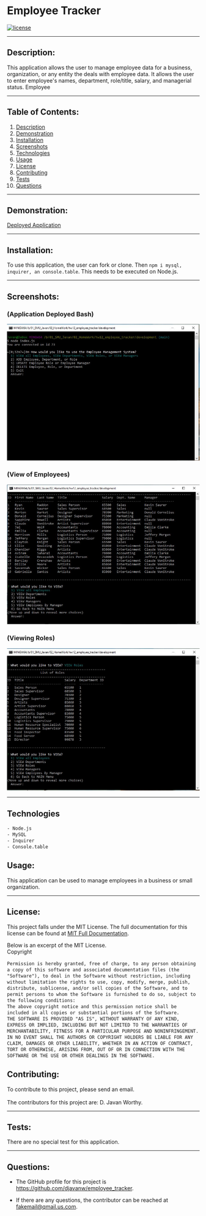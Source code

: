 # Employee Tracker

  [![license](https://img.shields.io/badge/license-MIT-brightgreen.svg)](https://choosealicense.com/licenses/mit/)

***

  ## Description:
  This application allows the user to manage employee data for a business, organization, or any entity the deals with employee data.  It allows the user to enter employee's names, department, role/title, salary, and managerial status.  Employee
  
***
  ## Table of Contents:
  1.  [Description](#description)
  2.  [Demonstration](#demonstration)
  3.  [Installation](#installation)
  4.  [Screenshots](#screenshots)
  5.  [Technologies](#technologies)
  6.  [Usage](#usage)
  7.  [License](#license)
  8.  [Contributing](#contributing)
  9.  [Tests](#tests)
  10.  [Questions](#questions)

***
  ## Demonstration:
  [Deployed Application](https://youtu.be/chaSdIWa4Sk)

***
  ## Installation:
  To use this application, the user can fork or clone.  Then `npm i mysql, inquirer, an console.table`.  This needs to be executed on Node.js.

***
  ## Screenshots:
  ### (Application Deployed Bash)
  ![Application_Deployed](./images/application_menu.JPG)

  ### (View of Employees)
  ![Viewing Employees](./images/employee_view.JPG)

  ### (Viewing Roles)
  ![Viewing Roles](./images/view_of_roles.JPG)

***
  ## Technologies
    - Node.js
    - MySQL
    - Inquirer
    - Console.table

  ## Usage:
  This application can be used to manage employees in a business or small organization.
   
***
  ## License:
  This project falls under the MIT License.  The full documentation for this license can be found at [MIT Full Documentation](https://choosealicense.com/licenses/mit).

  Below is an excerpt of the MIT License.
  <br>
  Copyright <YEAR> <COPYRIGHT HOLDER>
    
    Permission is hereby granted, free of charge, to any person obtaining a copy of this software and associated documentation files (the "Software"), to deal in the Software without restriction, including without limitation the rights to use, copy, modify, merge, publish, distribute, sublicense, and/or sell copies of the Software, and to permit persons to whom the Software is furnished to do so, subject to the following conditions:
    The above copyright notice and this permission notice shall be included in all copies or substantial portions of the Software.
    THE SOFTWARE IS PROVIDED "AS IS", WITHOUT WARRANTY OF ANY KIND, EXPRESS OR IMPLIED, INCLUDING BUT NOT LIMITED TO THE WARRANTIES OF MERCHANTABILITY, FITNESS FOR A PARTICULAR PURPOSE AND NONINFRINGEMENT. IN NO EVENT SHALL THE AUTHORS OR COPYRIGHT HOLDERS BE LIABLE FOR ANY CLAIM, DAMAGES OR OTHER LIABILITY, WHETHER IN AN ACTION OF CONTRACT, TORT OR OTHERWISE, ARISING FROM, OUT OF OR IN CONNECTION WITH THE SOFTWARE OR THE USE OR OTHER DEALINGS IN THE SOFTWARE.

  ## Contributing:
  To contribute to this project, please send an email.  
  <br>
  The contributors for this project are: D. Javan Worthy.

***
  ## Tests:
  There are no special test for this application.

***
  ## Questions:
  - The GitHub profile for this project is https://github.com/djavanw/employee_tracker.
 
  - If there are any questions, the contributor can be reached at fakemail@qmail.us.com.

